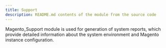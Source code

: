 ```yaml
---
title: Support
description: README.md contents of the module from the source code
---
```


Magento_Support module is used for generation of system reports, which provide detailed information about the system environment and Magento instance configuration.

